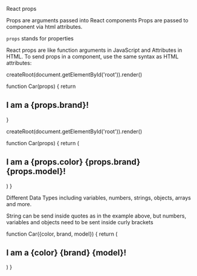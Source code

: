 React props

Props are arguments passed into React components
Props are passed to component via html attributes.

`props` stands for properties

React props are like function arguments in JavaScript and Attributes in HTML.
To send props in a component, use the same syntax as HTML attributes:

createRoot(document.getElementById('root')).render(<Car brand="ford" />)

function Car(props) {
return <h2>I am a {props.brand}!</h2>
}

createRoot(document.getElementById('root')).render(<Car brand="ford" model="mustang" color="red" engine={5} />)

function Car(props) {
return (
<h2> I am a {props.color} {props.brand} {props.model}!</h2>
)
}

Different Data Types including variables, numbers, strings, objects, arrays and more.

String can be send inside quotes as in the example above, but numbers, variables and objects need to be sent inside curly brackets

function Car({color, brand, model}) {
return (
<h2> I am a {color} {brand} {model}!</h2>
)
}
